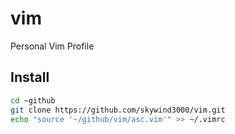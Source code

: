 # vim
Personal Vim Profile

## Install

```bash
cd ~github
git clone https://github.com/skywind3000/vim.git
echo "source '~/github/vim/asc.vim'" >> ~/.vimrc
```
